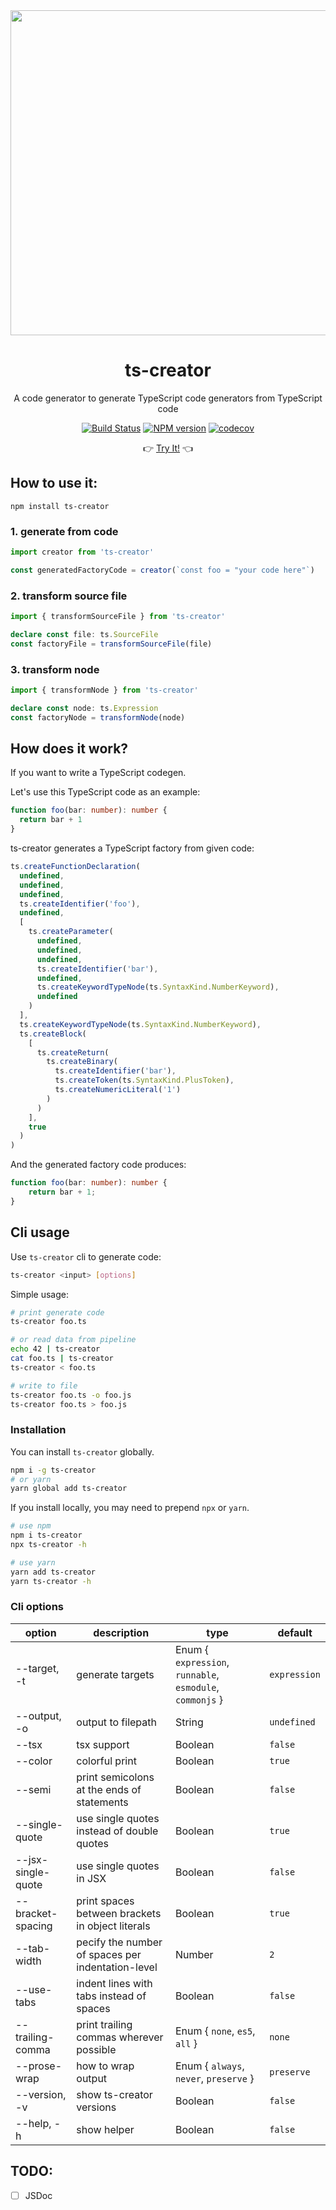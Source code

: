 <div align="center">
  <img width="520" src="./media/Logo.svg">
  
  # ts-creator 
  
  A code generator to generate TypeScript code generators from TypeScript code

  [![Build Status](https://travis-ci.com/HearTao/ts-creator.svg?branch=master)](https://travis-ci.com/HearTao/ts-creator)  [![NPM version](https://img.shields.io/npm/v/ts-creator.svg)](https://www.npmjs.com/package/ts-creator)   [![codecov](https://codecov.io/gh/HearTao/ts-creator/branch/master/graph/badge.svg)](https://codecov.io/gh/HearTao/ts-creator)

  👉 [Try It!](https://ts-creator.js.org/) 👈
</div>


## How to use it:

```shell
npm install ts-creator
```


### 1. generate from code

```ts
import creator from 'ts-creator'

const generatedFactoryCode = creator(`const foo = "your code here"`)
```

### 2. transform source file

```ts
import { transformSourceFile } from 'ts-creator'

declare const file: ts.SourceFile
const factoryFile = transformSourceFile(file)
```

### 3. transform node

```ts
import { transformNode } from 'ts-creator'

declare const node: ts.Expression
const factoryNode = transformNode(node)
```

## How does it work?

If you want to write a TypeScript codegen.

Let's use this TypeScript code as an example: 

```ts
function foo(bar: number): number {
  return bar + 1
}
```

ts-creator generates a TypeScript factory from given code:

```ts
ts.createFunctionDeclaration(
  undefined,
  undefined,
  undefined,
  ts.createIdentifier('foo'),
  undefined,
  [
    ts.createParameter(
      undefined,
      undefined,
      undefined,
      ts.createIdentifier('bar'),
      undefined,
      ts.createKeywordTypeNode(ts.SyntaxKind.NumberKeyword),
      undefined
    )
  ],
  ts.createKeywordTypeNode(ts.SyntaxKind.NumberKeyword),
  ts.createBlock(
    [
      ts.createReturn(
        ts.createBinary(
          ts.createIdentifier('bar'),
          ts.createToken(ts.SyntaxKind.PlusToken),
          ts.createNumericLiteral('1')
        )
      )
    ],
    true
  )
)

```

And the generated factory code produces: 

```ts
function foo(bar: number): number {
    return bar + 1;
}
```

## Cli usage

Use `ts-creator` cli to generate code:

```sh
ts-creator <input> [options]
```

Simple usage:

```sh
# print generate code
ts-creator foo.ts

# or read data from pipeline
echo 42 | ts-creator
cat foo.ts | ts-creator
ts-creator < foo.ts

# write to file
ts-creator foo.ts -o foo.js
ts-creator foo.ts > foo.js
```

### Installation

You can install `ts-creator` globally.

```sh
npm i -g ts-creator
# or yarn
yarn global add ts-creator
```

If you install locally, you may need to prepend `npx` or `yarn`. 

```sh
# use npm
npm i ts-creator
npx ts-creator -h

# use yarn
yarn add ts-creator
yarn ts-creator -h
```

### Cli options

| option | description | type | default |
|---|---|---|---|
| --target, -t | generate targets | Enum { `expression`, `runnable`, `esmodule`, `commonjs` } | `expression` |
| --output, -o | output to filepath | String | `undefined` |
| --tsx | tsx support | Boolean | `false` |
| --color | colorful print | Boolean | `true` |
| --semi | print semicolons at the ends of statements | Boolean | `false` |
| --single-quote | use single quotes instead of double quotes | Boolean | `true` |
| --jsx-single-quote | use single quotes in JSX | Boolean | `false` |
| --bracket-spacing | print spaces between brackets in object literals | Boolean | `true` |
| --tab-width | pecify the number of spaces per indentation-level | Number | `2` |
| --use-tabs | indent lines with tabs instead of spaces | Boolean | `false` |
| --trailing-comma | print trailing commas wherever possible | Enum { `none`, `es5`, `all` } | `none` |
| --prose-wrap | how to wrap output | Enum { `always`, `never`, `preserve` } | `preserve` |
| --version, -v | show ts-creator versions | Boolean | `false` |
| --help, -h | show helper | Boolean | `false` |

## TODO:

- [ ] JSDoc
